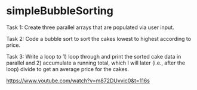 # simpleBubbleSorting
Task 1:
Create three parallel arrays that are populated via user input.

Task 2:
Code a bubble sort to sort the cakes lowest to highest according to price. 

Task 3:
Write a loop to 1) loop through and print the sorted cake data in parallel and 2) accumulate a running total, which I will later (i.e., after the loop) divide to get an average price for the cakes.


https://www.youtube.com/watch?v=m872DUvvic0&t=116s
